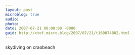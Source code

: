 ```yaml
---
layout: post
microblog: true
audio: 
photo: 
date: 2007-07-21 00:00:00 -0000
guid: http://xtof.micro.blog/2007/07/21/t160874802.html
---
```

skydiving on craobeach
